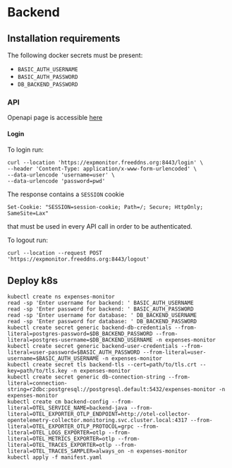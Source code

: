 # Backend

## Installation requirements

The following docker secrets must be present:
- `BASIC_AUTH_USERNAME`
- `BASIC_AUTH_PASSWORD`
- `DB_BACKEND_PASSWORD`

### API
Openapi page is accessible [here](https://expmonitor.freeddns.org/swagger-ui.html)

#### Login
To login run:
```
curl --location 'https://expmonitor.freeddns.org:8443/login' \
--header 'Content-Type: application/x-www-form-urlencoded' \
--data-urlencode 'username=user' \
--data-urlencode 'password=pwd'
```
The response contains a `SESSION` cookie
```
Set-Cookie: "SESSION=session-cookie; Path=/; Secure; HttpOnly; SameSite=Lax"
```
that must be used in every API call in order to be authenticated.

To logout run: 
```
curl --location --request POST 'https://expmonitor.freeddns.org:8443/logout'
```

## Deploy k8s

```
kubectl create ns expenses-monitor
read -sp 'Enter username for backend: ' BASIC_AUTH_USERNAME
read -sp 'Enter password for backend: ' BASIC_AUTH_PASSWORD
read -sp 'Enter username for database: ' DB_BACKEND_USERNAME
read -sp 'Enter password for database: ' DB_BACKEND_PASSWORD
kubectl create secret generic backend-db-credentials --from-literal=postgres-password=$DB_BACKEND_PASSWORD --from-literal=postgres-username=$DB_BACKEND_USERNAME -n expenses-monitor
kubectl create secret generic backend-user-credentials --from-literal=user-password=$BASIC_AUTH_PASSWORD --from-literal=user-username=$BASIC_AUTH_USERNAME -n expenses-monitor
kubectl create secret tls backend-tls --cert=path/to/tls.crt --key=path/to/tls.key -n expenses-monitor
kubectl create secret generic db-connection-string --from-literal=connection-string=r2dbc:postgresql://postgresql.default:5432/expenses-monitor -n expenses-monitor
kubectl create cm backend-config --from-literal=OTEL_SERVICE_NAME=backend-java --from-literal=OTEL_EXPORTER_OTLP_ENDPOINT=http://otel-collector-opentelemetry-collector.monitoring.svc.cluster.local:4317 --from-literal=OTEL_EXPORTER_OTLP_PROTOCOL=grpc --from-literal=OTEL_LOGS_EXPORTER=otlp --from-literal=OTEL_METRICS_EXPORTER=otlp --from-literal=OTEL_TRACES_EXPORTER=otlp --from-literal=OTEL_TRACES_SAMPLER=always_on -n expenses-monitor
kubectl apply -f manifest.yaml
```